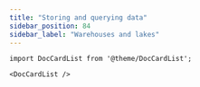 ```yaml
---
title: "Storing and querying data"
sidebar_position: 84
sidebar_label: "Warehouses and lakes"
---
```


```mdx-code-block
import DocCardList from '@theme/DocCardList';

<DocCardList />
```
